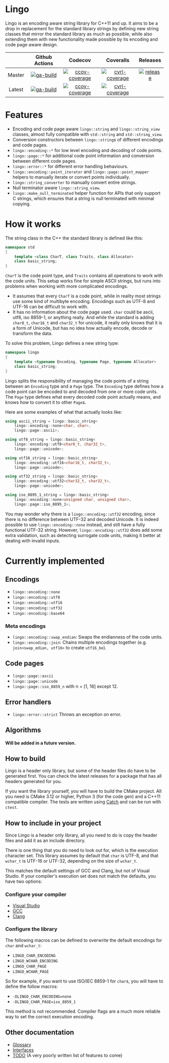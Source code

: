 # Lingo

Lingo is an encoding aware string library for C++11 and up. It aims to be a drop in replacement for the standard library strings by defining new string classes that mirror the standard library as much as possible, while also extending them with new functionality made possible by its encoding and code page aware design.

||Github Actions|Codecov|Coveralls|Releases|
|:-:|:-:|:-:|:-:|:-:|
| Master | [![ga-build][ga-master]][ga-master-link] | [![ccov-coverage][ccov-master]][ccov-master-link] | [![cvrl-coverage][cvrl-master]][cvrl-master-link] | [![release][release-latest]][release-latest-link] |
| Latest | [![ga-build][ga-latest]][ga-latest-link] | [![ccov-coverage][ccov-latest]][ccov-latest-link] | [![cvrl-coverage][cvrl-latest]][cvrl-latest-link] | |

# Features
* Encoding and code page aware `lingo::string` and `lingo::string_view` classes, almost fully compatible with `std::string` and `std::string_view`.
* Conversion constructors between `lingo::string`s of different encodings and code pages.
* `lingo::encoding::*` for low level encoding and decoding of code points.
* `lingo::page::*` for additional code point information and conversion between different code pages.
* `lingo::error::*` for different error handling behaviours.
* `lingo::encoding::point_iterator` and `lingo::page::point_mapper` helpers to manually iterate or convert points individually.
* `lingo::string_converter` to manually convert entire strings.
* Null terminator aware `lingo::string_view`.
* `lingo::make_null_terminated` helper function for APIs that only support C strings, which ensures that a string is null terminated with minimal copying.

# How it works
The string class in the C++ the standard library is defined like this:
```c++
namespace std
{
    template <class CharT, class Traits, class Allocator>
    class basic_string;
}
```

`CharT` is the code point type, and `Traits` contains all operations to work with the code units. This setup works fine for simple ASCII strings, but runs into problems when working with more complicated encodings.
 * It assumes that every `CharT` is a code point, while in reality most strings use some kind of multibyte encoding. Encodings such as UTF-8 and UTF-16 can be difficult to work with.
 * It has no information about the code page used. `char` could be ascii, utf8, iso 8859-1, or anything really. And while the standard is adding `char8_t`, `char16_t` and `char32_t` for unicode, it really only knows that it is a form of Unicode, but has no idea how actually encode, decode or transform the data.

To solve this problem, Lingo defines a new string type:
```c++
namespace lingo
{
    template <typename Encoding, typename Page, typename Allocator>
    class basic_string;
}
```

Lingo splits the responsibility of managing the code points of a string between an `Encoding` type and a `Page` type.
The `Encoding` type defines how a code point can be encoded to and decoded from one or more code units. The `Page` type defines what every decoded code point actually means, and knows how to convert it to other `Page`s.

Here are some examples of what that actually looks like:
```c++
using ascii_string = lingo::basic_string<
    lingo::encoding::none<char, char>,
    lingo::page::ascii>;

using utf8_string = lingo::basic_string<
    lingo::encoding::utf8<char8_t, char32_t>,
    lingo::page::unicode>;

using utf16_string = lingo::basic_string<
    lingo::encoding::utf16<char16_t, char32_t>,
    lingo::page::unicode>;

using utf32_string = lingo::basic_string<
    lingo::encoding::utf32<char32_t, char32_t>,
    lingo::page::unicode>;

using iso_8895_1_string = lingo::basic_string<
    lingo::encoding::none<unsigned char, unsigned char>,
    lingo::page::iso_8895_1>;
```

You may wonder why there is a `lingo::encoding::utf32` encoding, since there is no difference between UTF-32 and decoded Unicode. It is indeed possible to use `lingo::encoding::none` instead, and still have a fully functional UTF-32 string. However, `lingo::encoding::utf32` does add some extra validation, such as detecting surrogate code units, making it better at dealing with invalid inputs.


# Currently implemented

## Encodings
* `lingo::encoding::none`
* `lingo::encoding::utf8`
* `lingo::encoding::utf16`
* `lingo::encoding::utf32`
* `lingo::encoding::base64`

### Meta encodings
* `lingo::encoding::swap_endian`: Swaps the endianness of the code units.
* `lingo::encoding::join`: Chains multiple encodings together (e.g. `join<swap_edian, utf16>` to create `utf16_be`).

## Code pages
* `lingo::page::ascii`
* `lingo::page::unicode`
* `lingo::page::iso_8859_n` with n = [1, 16] except 12.

## Error handlers
* `lingo::error::strict` Throws an exception on error.

## Algorithms
#### Will be added in a future version.

## How to build

Lingo is a header only library, but some of the header files do have to be generated first. You can check the latest releases for a package that has all headers generated for you.

If you want the library yourself, you will have to build the CMake project. All you need is CMake 3.12 or higher, Python 3 (for the code gen) and a C++11 compatible compiler. The tests are written using [Catch](https://github.com/catchorg/Catch2) and can be run with `ctest`.

## How to include in your project
Since Lingo is a header only library, all you need to do is copy the header files and add it as an include directory. 

There is one thing that you do need to look out for, which is the execution character set. This library assumes by default that `char` is UTF-8, and that `wchar_t` is UTF-16 or UTF-32, depending on the size of `wchar_t`.

This matches the default settings of GCC and Clang, but not of Visual Studio. If your compiler's execution set does not match the defaults, you have two options:

### Configure your compiler
 * [Visual Studio](https://docs.microsoft.com/en-us/cpp/build/reference/utf-8-set-source-and-executable-character-sets-to-utf-8?view=vs-2019)
 * [GCC](https://gcc.gnu.org/onlinedocs/gcc/Preprocessor-Options.html#index-fexec-charset)
 * [Clang](https://clang.llvm.org/docs/ClangCommandLineReference.html#cmdoption-clang-fexec-charset)

### Configure the library

The following macros can be defined to overwrite the default encodings for `char` and `wchar_t`:
 * `LINGO_CHAR_ENCODING`
 * `LINGO_WCHAR_ENCODING`
 * `LINGO_CHAR_PAGE`
 * `LINGO_WCHAR_PAGE`

So for example, if you want to use ISO/IEC 8859-1 for `char`s, you will have to define the follow macros:
* `-DLINGO_CHAR_ENCODING=none`
* `-DLINGO_CHAR_PAGE=iso_8859_1`

This method is not recommended.
Compiler flags are a much more reliable way to set the correct execution encoding.

## Other documentation
 * [Glossary](doc/glossary.md)
 * [Interfaces](doc/interfaces.md)
 * [TODO](doc/TODO.md) (A very poorly written list of features to come)

[release-latest]: https://img.shields.io/github/v/release/rick-de-water/Lingo
[release-latest-link]: https://github.com/rick-de-water/Lingo/releases

[ga-master]: https://img.shields.io/github/workflow/status/rick-de-water/Lingo/lingo/master
[ga-master-link]: https://github.com/rick-de-water/Lingo
[ga-latest]: https://img.shields.io/github/workflow/status/rick-de-water/Lingo/lingo
[ga-latest-link]: https://github.com/rick-de-water/Lingo

[ccov-master]: https://img.shields.io/codecov/c/gh/rick-de-water/Lingo/master
[ccov-master-link]: https://codecov.io/gh/rick-de-water/Lingo/branch/master
[ccov-latest]: https://img.shields.io/codecov/c/gh/rick-de-water/Lingo
[ccov-latest-link]: https://codecov.io/gh/rick-de-water/Lingo

[cvrl-master]: https://img.shields.io/coveralls/github/rick-de-water/Lingo
[cvrl-master-link]: https://coveralls.io/github/rick-de-water/Lingo
[cvrl-latest]: https://img.shields.io/coveralls/github/rick-de-water/Lingo/master
[cvrl-latest-link]: https://coveralls.io/github/rick-de-water/Lingo
